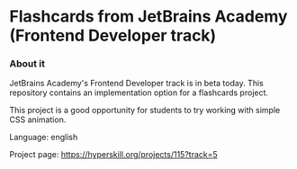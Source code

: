 # Flashcards from JetBrains Academy (Frontend Developer track)

### About it
JetBrains Academy's Frontend Developer track is in beta today.
This repository contains an implementation option for a flashcards project.

This project is a good opportunity for students to try working with simple CSS animation.

Language: english

Project page: https://hyperskill.org/projects/115?track=5
